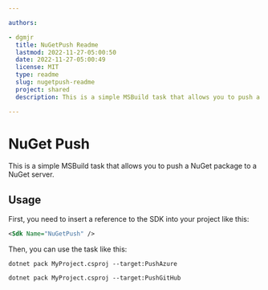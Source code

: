 ```yaml
---

authors:

- dgmjr
  title: NuGetPush Readme
  lastmod: 2022-11-27-05:00:50
  date: 2022-11-27-05:00:49
  license: MIT
  type: readme
  slug: nugetpush-readme
  project: shared
  description: This is a simple MSBuild task that allows you to push a NuGet package to a NuGet server.

---
```


# NuGet Push

This is a simple MSBuild task that allows you to push a NuGet package to a NuGet server.

## Usage

First, you need to insert a reference to the SDK into your project like this:

```xml
<Sdk Name="NuGetPush" />
```

Then, you can use the task like this:

```shellscript title="Pushing to Azure Artifacts"
dotnet pack MyProject.csproj --target:PushAzure
```

```shellscript title="Pushing to GitHub Packages"
dotnet pack MyProject.csproj --target:PushGitHub
```
